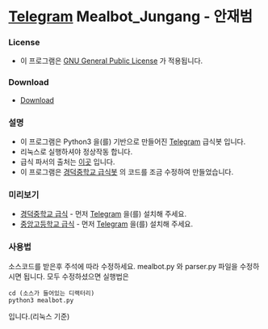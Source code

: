 # [Telegram](https://telegram.org/) Mealbot_Jungang - 안재범

### License

  * 이 프로그램은 [GNU General Public License](https://www.gnu.org/licenses/licenses.html) 가 적용됩니다.

### Download

* [Download](https://github.com/NewPremium/Telegram_Mealbot_Jungang/archive/master.zip)

### 설명

* 이 프로그램은 Python3 을(를) 기반으로 만들어진 [Telegram](https://telegram.org/) 급식봇 입니다.
* 리눅스로 실행하셔야 정상작동 합니다.
* 급식 파서의 출처는 [이곳](https://github.com/M4ndU/school_meal_parser_python) 입니다.
* 이 프로그램은 [경덕중학교 급식봇](https://github.com/NewPremium/Telegram_mealbot_KDMS_2.0) 의 코드를 조금 수정하여 만들었습니다.

### 미리보기

* [경덕중학교 급식](https://t.me/kdmsmealbot) - 먼저 [Telegram](https://telegram.org/) 을(를) 설치해 주세요.
* [중앙고등학교 급식](https://t.me/jungangbot) - 먼저 [Telegram](https://telegram.org/) 을(를) 설치해 주세요.

### 사용법

소스코드를 받은후 주석에 따라 수정하세요.
mealbot.py 와 parser.py 파일을 수정하시면 됩니다.
모두 수정하셨으면 실행법은
```
cd (소스가 들어있는 디랙터리)
python3 mealbot.py
```
입니다.(리눅스 기준)
